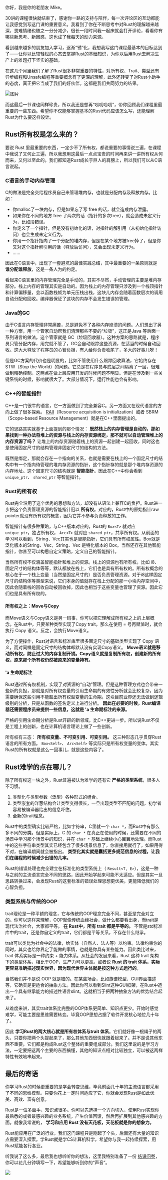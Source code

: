 你好，我是你的老朋友 Mike。

30讲的课程很快就结束了，感谢你一路的支持与陪伴，每一次评论区的互动都能让我感觉到写这门课的重要意义。我看到了你在不断思考中对Rust的理解越来越深，畏难情绪也随之一分分减少，很长一段时间我一起床就会打开评论，看看你有哪些新思考、新困惑，这也成了我每天的动力来源。

看到越来越多的朋友加入学习，逐渐“锈”化，我想我写这门课程最基本的目标达到了——让你以比较轻松的心态去掌握Rust的基础知识，为你以后用Rust去解决生产上的难题打下坚实的基础。

在这几个月里我们了解了Rust很多非常重要的特性，对所有权、Trait、类型还有异步编程和Unsafe编程等重要概念有了更深的理解，此外还转变了对Rust小助手的态度，真正把它当成了我们的好伙伴。这都是我们共同努力的结果。

![图片](https://static001.geekbang.org/resource/image/e4/f6/e47a32cf1b0c9561f2994ff5f04154f6.jpg?wh=6924x4500)

而这最后一节课也同样珍贵，所以我还是想再“唠叨唠叨”，带你回顾我们课程里最重要的一些东西。希望你不仅能够掌握基本的Rust代码应该怎么写，还能理解Rust为什么要这样设计。

## Rust所有权是怎么来的？

要说 Rust 里最重要的东西，一定少不了所有权，都说重要的事情说三遍，在课程中我说了又何止三遍，所以我想用这最后一点点宝贵的时间再来讲一讲所有权从何而来，又何以至此的。我们都知道Rust成长于巨人的肩膀上，所以我们可以从C语言说起。

### C语言的手动内存管理

C的做法是完全交给程序员自己来管理堆内存，也就是分配内存及释放内存。比如：

- 你malloc了一块内存，但是如果忘了写 free 的话，就会造成内存泄露。
- 如果你在不同的地方 free 了两次的话（指针的多次free），就会造成未定义行为，比如段错误。
- 你定义了一个指针，但是没有初始化的话，对指针的解引用（未初始化指针访问）也会生成未定义行为。
- 你用一个指针指向了一个分配的堆内存，但是在某个地方被free掉了，但是你又对这个指针解引用的话（释放后访问），又会出现未定义行为。
- ……

因此在C语言中，出现了一套避坑的最佳实践总结，其中最重要的一条原则就是 **谁分配谁释放**，这是一条人为的约定。

看起来C语言里的内存管理完全是手动的，其实不尽然，手动管理的主要是堆内存部分。栈上内存的管理其实是自动的。因为栈上的内存管理只涉及到一个栈顶指针和计算偏移量，会以函数栈帧为单元压栈出栈，这块儿内存会随着函数层次的调用自动分配和回收。编译器保证了这块的内存不会发生错误的管理。

### Java的GC

由于C语言内存管理非常痛苦，总是避免不了各种内存崩溃的问题。人们想出了另一种方案，用一个管家自动帮我们清理那些不要的“垃圾”，这正是Java 等后面一系列语言的做法。这个管家就是 GC（垃圾回收器）。这种方案的思路就是，程序员只管分配内存，用完就不管了，GC会自动跟踪这些资源，在适当的时候自动回收。这大大释放了程序员的心智负担，有人给你负责收尾了，多大的好事儿呀！

但是GC方案的代价也是明显的，比如不管使用什么跟踪回收算法，它始终存在STW（Stop the World）的问题。它总是在程序员与底层之间隔离了一层，很难做到精确控制。这两点在做上层应用开发的时候问题不明显。但是在涉及到一些关键系统的时候，影响就很大了。大部分情况下，运行性能也会有影响。

### C++的智能指针

C++是一门很牛的语言，它一方面做到了完全兼容C。另一方面又在现代语言的方向上做了很多探索。 [RAII](https://en.wikipedia.org/wiki/Resource_acquisition_is_initialization)（Resource acquisition is initialization）或者 SBRM（Scope-based Resource Management）就是在C++里面提出的。

它的思路其实就基于上面提到的那个情况： **既然栈上的内存管理是自动的，那如果找到一种办法将堆上的资源与栈上的内存资源绑定，那不就可以自动管理堆上的内存资源了吗？** 让堆上的内存资源随着栈上的资源一起创建一起回收，同时这也是使用固定尺寸的结构管理非固定尺寸的结构的方法。

既然是绑定，那就会存在一个指向的关系，也就是需要在栈上的一个固定尺寸的结构中有一个指向待管理的堆内存资源的指针，这个指针存的就是那个堆内存资源的内存地址。这个固定尺寸的结构就是 **智能指针**。因此在C++中你会看到 `unique_ptr`、 `shared_ptr` 等智能指针。

### Rust的所有权

Rust完全沿用了这个优秀的思想和方法，却没有从语法上兼容C的负担。Rust进一步把这个负责管理资源的智能指针冠以 **所有权**。对应的，Rust中的原始指针raw pointer就没有所有权的概念，因为它并不参与负责释放的工作。

智能指针有很多种策略，与C++版本对应的，Rust的 `Box<T>` 就对应 `unique_ptr`，独占所有权， `Arc<T>` 就对应 `shared_ptr`，共享所有权。从前面的学习可以看到，String、Vec其实也是智能指针，它们具有所有权属性。Box就是泛化版本的String、Vec，String、Vec 是特化版本的 Box。当然还存在其他智能指针，你甚至可以构思自定义策略，定义自己的智能指针。

当然所有权不仅涵盖智能指针和堆上的资源。栈上的资源也有所有权。比如 i8、固定尺寸的结构体等等，默认都放在栈上，它们也是具有所有权的。所有权概念的核心在于一个栈上变量（当然是固定尺寸的）是否负责管理资源。对于i8这样固定尺寸的结构体等类型来说，它们本身的值就存在栈上分配的那一小块内存空间中，因此会随着栈的回收自动被回收掉，因此也相当于这些变量也管理了资源。因此它们也是具有所有权的。

#### 所有权之上：Move与Copy

而Move语义与Copy语义是另一码事，你可以把它理解成所有权之上的上层概念。在Rust中，只要某种类型实现了Copy trait，那么在使用 = 号再赋值时，就会执行 Copy 语义。反之，会执行Move语义。

为了方便操作，Rust对语言和标准库里很多固定尺寸的基础类型实现了 Copy 语义，而对同样是固定尺寸的结构体却默认没有实现Copy语义。 **Move语义就是移动所有权，防止过大的内存复制开销。Copy语义就是复制所有权，创建新的所有权，原来那个所有权仍然被原来的变量持有。**

#### **'a 生命期标注**

Rust通过所有权机制，实现了对资源的“自动”管理。但是这种管理方式也会带来一些新的负担，那就是对所有权变量的引用生命期的有效性分析就会比较复杂，因为需要确保这些引用不能超出所有权型变量的生命期。这块目前业界还无法做到逻辑级别的分析，只是从函数的签名定义上进行分析。 **因此在必要的时候，Rust编译器还需要程序员来提供一些信息，这就是 'a 生命期标注的来源。**

严格的引用生命期分析是Rust开辟的新领域，比C++更进一步。所以说Rust不仅是工程上的创新，也在计算机语言理论上做了一些创新。

所有权有三态： **所有权变量、不可变引用、可变引用。** 这三种形态几乎贯穿Rust语言的所有方面。 `Box<Self>`、 `Arc<Self>` 等实际只是所有权变量的变体。其实Rust的所有权就是这么一回事儿，就是这些内容了。

## Rust难学的点在哪儿？

除了所有权这一块之外，Rust普遍被认为难学的还有它 **严格的类型系统**，很多人不习惯。

1. 类型化与类型参数（泛型）各种形式的组合。
2. 类型嵌套的洋葱结构会让类型变得很长，一旦出现类型不匹配的问题，初学者容易被编译器给出的信息吓住。
3. 全新的trait理念。

Rust中的类型确实比较严格，比如字符串，C里就一个 `char *`，而Rust中有那么多不同的分类。但是实际上，C 的 `char *` 在真正在使用的时候，还需要在不同的场景中学习那个场景中的知识，并在 `char *` 基础上继续小心翼翼地处理。而Rust中的这些字符串类型其实已经包含了很多场景信息了，你直接用就行了，如果用得不对，在编译期间就会被指出。 **类型化其实就是囊括更多规范信息的过程，让我们在编程的时候减少出错的几率。**

Rust的错误处理也完全建立在标准化的类型系统上（ `Result<T, E>`），这是一种与之前的主流语言完全不同的思路，因此开始学起来可能不太适应。但是其实一旦思路转换过来，会发现Rust的这套标准的错误处理思想更优美，更能降低我们的心智负担。

### 类型系统与传统的OOP

trait理论是一种平铺的理念，它与传统的OOP理念完全不同，甚至是完全对立的。你可以这样来理解，OOP就像传统血缘社会，做什么都要看出身，而trait是现代法治社会，大家都平等。 **在 Rust中，所有 trait 都是平等的。** 不管是std标准库中的trait，还是你自定义的trait，它们都是平等关系，不存在什么继承。

trait可以类比为社会中的法律，给实体（自然人、法人等）以约束。法律约束你的同时，其实也给你界定了能做的事情，也就是你具有某些能力。因此类比过来，trait 体系实际是一种约束 + 能力体系。从社会的发展来看，Rust 这种 trait 架构下的类型体系，相比于OOP，生产力可以更高。或者说 **Rust 的 trait 体系，实际更容易准确描述现实世界，因为现代世界主体就是按这种方式运行的**。

当然我们并不是说 OOP 就是错的。在某些场合，比如族谱模型、GUI界面描述等，它确实是更适合的抽象方法。因此你可以看到Slint这种GUI框架，在Rust中造出一个具有继承能力的描述性语言slint。这就相当于把两种抽象方法的优势结合起来了。

从难度来讲，其实trait体系比完整的OOP体系更简单、知识点更少。开始时感觉难学，可能主要是思维需要转变。毕竟OOP思想占据了软件开发核心地位几十年了。

因此 **学习Rust的两大核心就是所有权体系与trait 体系**。它们就好像一根绳子的两头，只要你把两个头提起来了，那么其他东西很快就跟着起来了。并不是说其他东西不重要，它们都是构成Rust这个整体的重要组成部分。我们这里说的是学习方法，一定要把这两个主要的东西搞懂，其他的知识点相对比较独立，可以被这两样特性有效地串起来。

## 最后的寄语

你学习Rust的时候更重要的是学会转变思维，毕竟前面几十年的主流语言都采用了不同的思维模型。只要你花上一定时间适应了它，你就会发现Rust是如此优美、高效、富有创意。

Rust是一位多面手，知识点很多。你可以先选择一个方向切入，使用Rust实现你最熟悉的或者最感兴趣的业务系统，产生价值回馈，然后再扩展到其他感兴趣的方面。就像我常说的， **学习和应用 Rust 没有天花板，天花板就是你的想象力。**

Rust能应用在广泛的行业，我们这门课程只是刚起了个头，后面还有大量的知识点需要深入探索。学Rust就是学CS计算机科学，希望你与我一起持续探索，用Rust赋能各行各业。

听我说了这么多，最后我也想听听你的想法，这里我特别准备了一份 [结课问卷](http://jinshuju.net/f/eeZQnc)，你可以花几分钟填写一下，希望能够听到你的“声音”。

[![](https://static001.geekbang.org/resource/image/4e/24/4e1ea06ac81bee2e4fa290732f81c824.jpg?wh=1142x801)](http://jinshuju.net/f/eeZQnc)